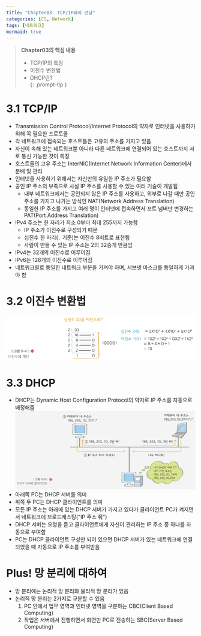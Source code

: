 ```yaml
---
title: "Chapter03. TCP/IP와의 만남"
categories: [CS, Network]
tags: [네트워크]
mermaid: true
---
```

> **Chapter03의 핵심 내용**  
> - TCP/IP의 특징  
> - 이진수 변환법  
> - DHCP란?  
{: .prompt-tip }

# 3.1 TCP/IP  
- Transmission Control Protocol/Internet Protocol의 약자로 인터넷을 사용하기 위해 꼭 필요한 프로토콜  
- 각 네트워크에 접속되는 호스트들은 고유의 주소를 가지고 있음  
- 자신이 속해 있는 네트워크뿐 아니라 다른 네트워크에 연결되어 있는 호스트까지 서로 통신 가능한 것이 특징  
- 호스트들의 고유 주소는 InterNIC(Internet Network Information Center)에서 분배 및 관리  
- 인터넷을 사용하기 위해서는 자신만의 유일한 IP 주소가 필요함  
- 공인 IP 주소의 부족으로 사설 IP 주소를 사용할 수 있는 여러 기술이 개발됨  
    - 내부 네트워크에서는 공인되지 않은 IP 주소를 사용하고, 외부로 나갈 때만 공인 주소를 가지고 나가는 방식인 NAT(Network Address Translation)  
    - 동일한 IP 주소를 가지고 여러 명이 인터넷에 접속하면서 포트 넘버만 변경하는 PAT(Port Address Translation)  
- IPv4 주소는 한 자리가 최소 0부터 최대 255까지 가능함  
    - IP 주소가 이진수로 구성되기 때문  
    - 십진수 한 자리(`.` 기준)는 이진수 8비트로 표현됨  
    - 사람이 만들 수 있는 IP 주소는 2의 32승개 만큼임  
- IPv4는 32개의 이진수로 이루어짐  
- IPv6는 128개의 이진수로 이루어짐  
- 네트워크별로 동일한 네트워크 부분을 가져야 하며, 서브넷 마스크를 동일하게 가져야 함  

# 3.2 이진수 변환법  
![이진수 변환법](/assets/img/Cisco/bin_img.jpg)  

# 3.3 DHCP  
- DHCP는 Dynamic Host Configuration Protocol의 약자로 IP 주소를 자동으로 배정해줌  
![DHCP](/assets/img/Cisco/dhcp_img.jpg)  
- 아래쪽 PC는 DHCP 서버를 의미  
- 위쪽 두 PC는 DHCP 클라이언트를 의미  
- 모든 IP 주소는 아래에 있는 DHCP 서버가 가지고 있다가 클라이언트 PC가 켜지면서 네트워크에 브로드캐스팅("IP 주소 줘")  
- DHCP 서버는 요청을 듣고 클라이언트에게 자신이 관리하는 IP 주소 중 하나를 자동으로 부여함  
- PC는 DHCP 클라이언트 구성만 되어 있으면 DHCP 서버가 있는 네트워크에 연결되었을 때 자동으로 IP 주소를 부여받음  

# Plus! 망 분리에 대하여  
- 망 분리에는 논리적 망 분리와 물리적 망 분리가 있음  
- 논리적 망 분리는 2가지로 구분할 수 있음  
    1. PC 안에서 업무 영역과 인터넷 영역을 구분하는 CBC(Client Based Computing)  
    2. 작업은 서버에서 진행하면서 화면만 PC로 전송하는 SBC(Server Based Computing)  

